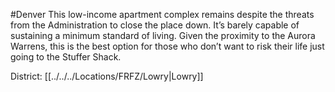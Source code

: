 #Denver 
This low-income apartment complex remains despite the threats from the Administration to close the place down. It’s barely capable of sustaining a minimum standard of living. Given the proximity to the Aurora Warrens, this is the best option for those who don’t want to risk their life just going to the Stuffer Shack.

District: [[../../../Locations/FRFZ/Lowry|Lowry]]